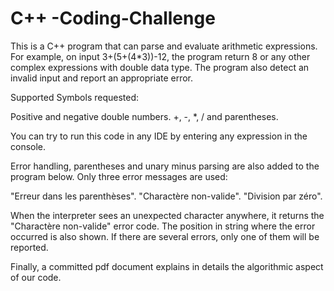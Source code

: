 # C++ -Coding-Challenge

This is a C++ program that can parse and evaluate arithmetic expressions. For example, on input 3+(5+(4*3))-12, the program return 8 or any other complex expressions with double data type. The program also detect an invalid input and report an appropriate error.

Supported Symbols requested:

Positive and negative double numbers.
+, -, *, / and parentheses.

You can try to run this code in any IDE by entering any expression in the console.

Error handling, parentheses and unary minus parsing are also added to the program below. Only three error messages are used:
 
"Erreur dans les parenthèses".
"Charactère non-valide".
"Division par zéro". 

When the interpreter sees an unexpected character anywhere, it returns the "Charactère non-valide" error code. 
The position in string where the error occurred is also shown. 
If there are several errors, only one of them will be reported.

Finally, a committed pdf document explains in details the algorithmic aspect of our code.
